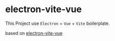 # electron-vite-vue
This Project use `Electron` + `Vue` + `Vite` boilerplate.

 based on [electron-vite-vue](https://github.com/electron-vite/electron-vite-vue)